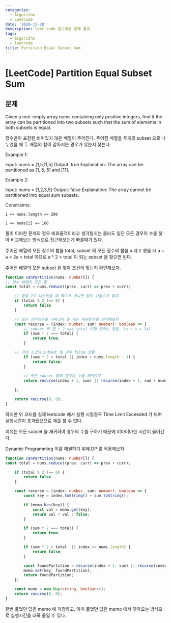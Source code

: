 ```yaml
---
categories:
  - Algorithm
  - LeetCode
date: '2020-11-28'
description: leet code 알고리즘 문제 풀이
tags:
  - algorithm
  - leetcode 
title: Partition Equal Subset Sum
---
```


# [LeetCode] Partition Equal Subset Sum

## 문제
Given a non-empty array nums containing only positive integers, find if the array can be partitioned into two subsets such that the sum of elements in both subsets is equal.

정수만이 포함된 비어있지 않은 배열이 주어진다. 주어진 배열을 두개의 subset 으로 나누었을 때 두 배열의 합이 같아지는 경우가 있는지 찾는다.

Example 1:

Input: nums = [1,5,11,5]
Output: true
Explanation: The array can be partitioned as [1, 5, 5] and [11].

Example 2:

Input: nums = [1,2,3,5]
Output: false
Explanation: The array cannot be partitioned into equal sum subsets.

Constraints:

`1 <= nums.length <= 200`

`1 <= nums[i] <= 100`

풀이
이러한 문제의 경우 비효율적이라고 생각될지는 몰라도 일단 모든 경우의 수를 찾아 비교해보는 방식으로 접근해보는게 빠를때가 있다.

주어진 배열의 모든 정수의 합을 total,
subset 의 모든 정수의 합을 a 라고 했을 때
a + a = 2a = total 이므로
a * 2 = total 이 되는 sebset 을 찾으면 된다.

주어진 배열의 모든 subset 을 찾아 조건이 맞는지 확인해보자.

```typescript
function canPartition(nums: number[]) {
// 정수 배열의 모든 합
const total = nums.reduce((prev, curr) => prev + curr);

    // 합을 2로 나누었을 때 짝수가 아니면 답이 나올수가 없다.
    if (total % 2 !== 0) {
        return false
    }

    // 모든 경우의수를 구하고자 할 때는 재귀함수를 생각해보자
    const recurse = (index: number, sum: number): boolean => {
    	// subset 의 합 * 2 === total 이면 원하는 정답. (a + a = 2a)
        if (sum * 2 === total) {
            return true;
        }

	// 아래 조건의 subset 일 경우 false 반환
        if (sum * 2 > total || index > nums.length - 1) {
            return false;
        }
        
        // 모든 subset 합의 경우의 수를 재귀한다
        return recurse(index + 1, sum) || recurse(index + 1, sum + nums[index]);

    };

    return recurse(0, 0);
}
```
하지만 위 코드를 실제 leetcode 에서 실행 시킬경우 Time Limit Exceeded 가 뜨며 실행시간이 초과됐으므로 제출 할 수 없다.

이유는 모든 subset 을 재귀하여 경우의 수를 구하기 때문에 어마어마한 시간이 들어간다.

Dynamic Programming
이를 해결하기 위해 DP 를 적용해보자

```typescript
function canPartition(nums: number[]) {
const total = nums.reduce((prev, curr) => prev + curr);

    if (total % 2 !== 0) {
        return false
    }

    const recurse = (index: number, sum: number): boolean => {
        const key = index.toString() + sum.toString();

        if (memo.has(key)) {
            const val = memo.get(key);
            return val ? val : false;
        }

        if (sum * 2 === total) {
            return true;
        }

        if (sum * 2 > total  || index >= nums.length) {
            return false;
        }

        const foundPartition = recurse(index + 1, sum) || recurse(index + 1, sum + nums[index]);
        memo.set(key, foundPartition);
        return foundPartition;
    };

    const memo = new Map<string, boolean>();
    return recurse(0, 0);
}
```

한번 풀었던 답은 memo 에 저장하고, 이미 풀었던 답은 memo 에서 찾아오는 방식으로 실행시간을 대폭 줄일 수 있다.

